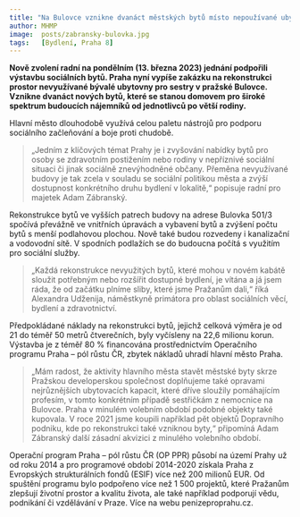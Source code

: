 ```yaml
---
title: "Na Bulovce vznikne dvanáct městských bytů místo nepoužívané ubytovny nemocničních sester"
author: MHMP
image:  posts/zabransky-bulovka.jpg
tags:   [Bydlení, Praha 8]
---
```


**Nově zvolení radní na pondělním (13. března 2023) jednání podpořili výstavbu sociálních bytů. Praha nyní vypíše zakázku na rekonstrukci prostor nevyužívané bývalé ubytovny pro sestry v pražské Bulovce. Vznikne dvanáct nových bytů, které se stanou domovem pro široké spektrum budoucích nájemníků od jednotlivců po větší rodiny.**

Hlavní město dlouhodobě využívá celou paletu nástrojů pro podporu sociálního začleňování a boje proti chudobě. 

> „Jedním z klíčových témat Prahy je i zvyšování nabídky bytů pro osoby se zdravotním postižením nebo rodiny v nepříznivé sociální situaci či jinak sociálně znevýhodněné občany. Přeměna nevyužívané budovy je tak zcela v souladu se sociální politikou města a zvýší dostupnost konkrétního druhu bydlení v lokalitě,“ popisuje radní pro majetek Adam Zábranský.

Rekonstrukce bytů ve vyšších patrech budovy na adrese Bulovka 501/3 spočívá převážně ve vnitřních úpravách a vybavení bytů a zvýšení počtu bytů s menší podlahovou plochou. Nově také budou rozvedeny i kanalizační a vodovodní sítě. V spodních podlažích se do budoucna počítá s využitím pro sociální služby. 

> „Každá rekonstrukce nevyužitých bytů, které mohou v novém kabátě sloužit potřebným nebo rozšířit dostupné bydlení, je vítána a já jsem ráda, že od začátku plníme sliby, které jsme Pražanům dali,“ říká Alexandra Udženija, náměstkyně primátora pro oblast sociálních věcí, bydlení a zdravotnictví.

Předpokládané náklady na rekonstrukci bytů, jejichž celková výměra je od 21 do téměř 50 metrů čtverečních, byly vyčísleny na 22,6 milionu korun. Výstavba je z téměř 80 % financována prostřednictvím Operačního programu Praha – pól růstu ČR, zbytek nákladů uhradí hlavní město Praha.

> „Mám radost, že aktivity hlavního města stavět městské byty skrze Pražskou developerskou společnost doplňujeme také opravami nejrůznějších ubytovacích kapacit, které dříve sloužily pomáhajícím profesím, v tomto konkrétním případě sestřičkám z nemocnice na Bulovce. Praha v minulém volebním období podobné objekty také kupovala. V roce 2021 jsme koupili například pět objektů Dopravního podniku, kde po rekonstrukci také vzniknou byty,“ připomíná Adam Zábranský další zásadní akvizici z minulého volebního období.

Operační program Praha – pól růstu ČR (OP PPR) působí na území Prahy už od roku 2014 a pro programové období 2014-2020 získala Praha z Evropských strukturálních fondů (ESIF) více než 200 milionů EUR. Od spuštění programu bylo podpořeno více než 1 500 projektů, které Pražanům zlepšují životní prostor a kvalitu života, ale také například podporují vědu, podnikání či vzdělávání v Praze. Více na webu penizeproprahu.cz.


